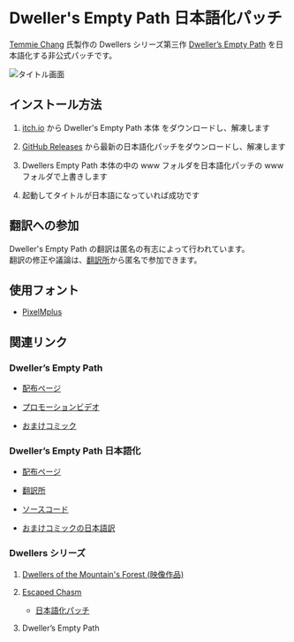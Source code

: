 # Dweller's Empty Path 日本語化パッチ

[Temmie Chang](https://twitter.com/tuyoki) 氏製作の Dwellers シリーズ第三作
[Dweller’s Empty Path](https://tuyoki.itch.io/dwellers-empty-path) を日本語化する非公式パッチです。

![タイトル画面](https://user-images.githubusercontent.com/20186429/94690067-9a97fa00-036a-11eb-9f19-a0f5f03af95b.png)

## インストール方法

1. [itch.io](https://tuyoki.itch.io/dwellers-empty-path)
   から Dweller's Empty Path 本体 をダウンロードし、解凍します

2. [GitHub Releases](https://github.com/proudust/dwellers-empty-path-jp-patch/releases/latest)
   から最新の日本語化パッチをダウンロードし、解凍します

3. Dwellers Empty Path 本体の中の www フォルダを日本語化パッチの www フォルダで上書きします

4. 起動してタイトルが日本語になっていれば成功です

## 翻訳への参加

Dweller's Empty Path の翻訳は匿名の有志によって行われています。  
翻訳の修正や議論は、[翻訳所](https://docs.google.com/spreadsheets/d/1AyGOT092bPugMgniCWgr-SuQugrUVJRWebKQjOKPU6g/edit#gid=181117629)から匿名で参加できます。

## 使用フォント

- [PixelMplus](http://itouhiro.hatenablog.com/entry/20130602/font)

## 関連リンク

### Dweller’s Empty Path

- [配布ページ](https://tuyoki.itch.io/dwellers-empty-path)

- [プロモーションビデオ](https://youtu.be/QrwxUqSQTxA)

- [おまけコミック](https://tuyoki.itch.io/dwellers-empty-path/devlog/161823/thank-you-faq-bonus-comic)

### Dweller’s Empty Path 日本語化

- [配布ページ](https://github.com/proudust/dwellers-empty-path-jp-patch/releases)

- [翻訳所](https://docs.google.com/spreadsheets/d/1AyGOT092bPugMgniCWgr-SuQugrUVJRWebKQjOKPU6g/edit#gid=181117629)

- [ソースコード](https://github.com/proudust/dwellers-empty-path-jp-patch)

- [おまけコミックの日本語訳](https://twitter.com/MeshiMazuMonika/status/1316038585854783488)

### Dwellers シリーズ

1. [Dwellers of the Mountain's Forest (映像作品)](https://tuyoki.itch.io/dwellers-of-the-mountains-forest)

2. [Escaped Chasm](https://tuyoki.itch.io/escaped-chasm)

   - [日本語化パッチ](https://github.com/proudust/escaped-chasm-jp-patch)

3. Dweller’s Empty Path
